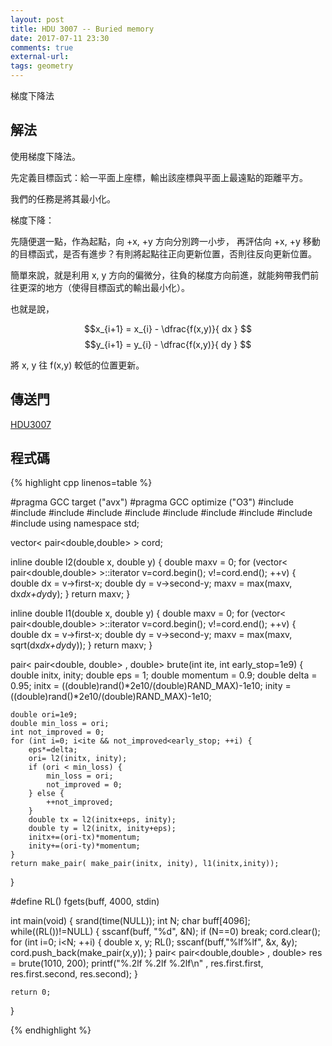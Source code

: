 ```yaml
---
layout: post
title: HDU 3007 -- Buried memory
date: 2017-07-11 23:30
comments: true
external-url:
tags: geometry
---
```


梯度下降法

## 解法

使用梯度下降法。

先定義目標函式：給一平面上座標，輸出該座標與平面上最遠點的距離平方。

我們的任務是將其最小化。

梯度下降：

先隨便選一點，作為起點，向 +x, +y 方向分別跨一小步，
再評估向 +x, +y 移動的目標函式，是否有進步？有則將起點往正向更新位置，否則往反向更新位置。

簡單來說，就是利用 x, y 方向的偏微分，往負的梯度方向前進，就能夠帶我們前往更深的地方（使得目標函式的輸出最小化）。

也就是說，

$$x_{i+1} = x_{i} - \dfrac{f(x,y)}{ dx }  $$
$$y_{i+1} = y_{i} - \dfrac{f(x,y)}{ dy }  $$

將 x, y 往 f(x,y) 較低的位置更新。

## 傳送門

[HDU3007](http://acm.hdu.edu.cn/showproblem.php?pid=3007)

## 程式碼

{% highlight cpp linenos=table %}

#pragma GCC target ("avx")
#pragma GCC optimize ("O3")
#include <iostream>
#include <iomanip>
#include <string>
#include <algorithm>
#include <functional>
#include <vector>
#include <cstdio>
#include <cstdlib>
#include <cstring>
#include <cmath>
using namespace std;

vector< pair<double,double> > cord;

inline double l2(double x, double y) {
    double maxv = 0;
    for (vector< pair<double,double> >::iterator v=cord.begin(); v!=cord.end(); ++v) {
        double dx = v->first-x;
        double dy = v->second-y;
        maxv = max(maxv, dx*dx+dy*dy);
    }
    return maxv; 
}

inline double l1(double x, double y) {
    double maxv = 0;
    for (vector< pair<double,double> >::iterator v=cord.begin(); v!=cord.end(); ++v) {
        double dx = v->first-x;
        double dy = v->second-y;
        maxv = max(maxv, sqrt(dx*dx+dy*dy));
    }
    return maxv; 
}

pair< pair<double, double> , double> brute(int ite, int early_stop=1e9) {
    double initx, inity;
    double eps = 1;
    double momentum = 0.9;
    double delta = 0.95;
    initx = ((double)rand()*2e10/(double)RAND_MAX)-1e10;
    inity = ((double)rand()*2e10/(double)RAND_MAX)-1e10;

    double ori=1e9;
    double min_loss = ori;
    int not_improved = 0;
    for (int i=0; i<ite && not_improved<early_stop; ++i) {
        eps*=delta;
        ori= l2(initx, inity);
        if (ori < min_loss) {
            min_loss = ori;
            not_improved = 0;
        } else {
            ++not_improved;
        }
        double tx = l2(initx+eps, inity);
        double ty = l2(initx, inity+eps);
        initx+=(ori-tx)*momentum;
        inity+=(ori-ty)*momentum;
    }
    return make_pair( make_pair(initx, inity), l1(initx,inity));
}

#define RL() fgets(buff, 4000, stdin)

int main(void) {
    srand(time(NULL));
    int N;
    char buff[4096];
    while((RL())!=NULL) {
        sscanf(buff, "%d", &N);
        if (N==0) break;
        cord.clear();
        for (int i=0; i<N; ++i) {
            double x, y;
            RL();
            sscanf(buff,"%lf%lf", &x, &y);
            cord.push_back(make_pair(x,y));
        }
        pair< pair<double,double> , double> res = brute(1010, 200);
        printf("%.2lf %.2lf %.2lf\n" , res.first.first, res.first.second, res.second);
    }

    return 0;
}

{% endhighlight %}

